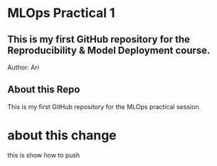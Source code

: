 # MLOps Practical 1
## This is my first GitHub repository for the Reproducibility & Model Deployment course.  
Author: Ari
## About this Repo
This is my first GitHub repository for the MLOps practical session.
# about this change
this is show how to push